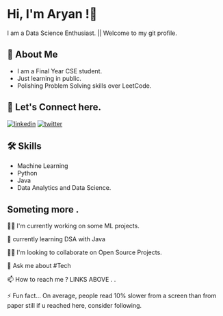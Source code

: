 


# Hi, I'm Aryan !👋
I am a Data Science Enthusiast.   ||  Welcome to my git profile.

## 🚀 About Me
- I am a Final Year CSE student.
- Just learning in public.
- Polishing Problem Solving skills over LeetCode.


## 🔗 Let's Connect here.
[![linkedin](https://img.shields.io/badge/linkedin-0A66C2?style=for-the-badge&logo=linkedin&logoColor=white)](https://www.linkedin.com/in/aryan-sharma-9b5933223/)
[![twitter](https://img.shields.io/badge/twitter-1DA1F2?style=for-the-badge&logo=twitter&logoColor=white)](https://twitter.com/Aryansh2022)


## 🛠 Skills
- Machine Learning 
- Python
- Java
- Data Analytics and Data Science.


## Someting more .

👩‍💻 I'm currently working on some ML projects.

🧠 currently learning  DSA with Java

👯‍♀️ I'm looking to collaborate on Open Source Projects.

💬 Ask me about #Tech

📫 How to reach me ? LINKS ABOVE . . 

⚡️ Fun fact... On average, people read 10% slower from a screen than from paper still if u reached here, consider following. 

